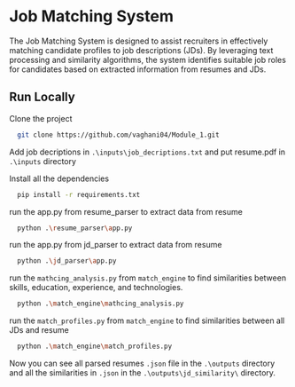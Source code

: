 
# Job Matching System

The Job Matching System is designed to assist recruiters in effectively matching candidate profiles to job descriptions (JDs). By leveraging text processing and similarity algorithms, the system identifies suitable job roles for candidates based on extracted information from resumes and JDs.






## Run Locally

Clone the project

```bash
  git clone https://github.com/vaghani04/Module_1.git
```

Add job decriptions in `.\inputs\job_decriptions.txt` and put resume.pdf in `.\inputs` directory

Install all the dependencies

```bash
  pip install -r requirements.txt

```

run the app.py from resume_parser to extract data from resume

```bash
  python .\resume_parser\app.py
```

run the app.py from jd_parser to extract data from resume

```bash
  python .\jd_parser\app.py
```

run the `mathcing_analysis.py` from `match_engine` to find similarities between skills, education, experience, and technologies.

```bash
  python .\match_engine\mathcing_analysis.py
```

run the `match_profiles.py` from `match_engine` to find similarities between all JDs and resume

```bash
  python .\match_engine\match_profiles.py
```

Now you can see all parsed resumes `.json` file in the `.\outputs` directory and all the similarities in `.json` in the `.\outputs\jd_similarity\` directory.
